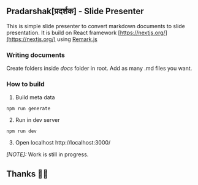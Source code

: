## Pradarshak[प्रदर्शक] - Slide Presenter
This is simple slide presenter to convert markdown documents to slide presentation. It is build on React framework [https://nextjs.org/](https://nextjs.org/) using [Remark.js](https://github.com/gnab/remark)
### Writing documents
Create folders inside _docs_ folder in root. Add as many .md files you want. 

### How to build
1. Build meta data
```
npm run generate
```
2. Run in dev server
```
npm run dev
```
3. Open localhost http://localhost:3000/


*[NOTE]:* Work is still in progress. 

## Thanks 🍻🥂
